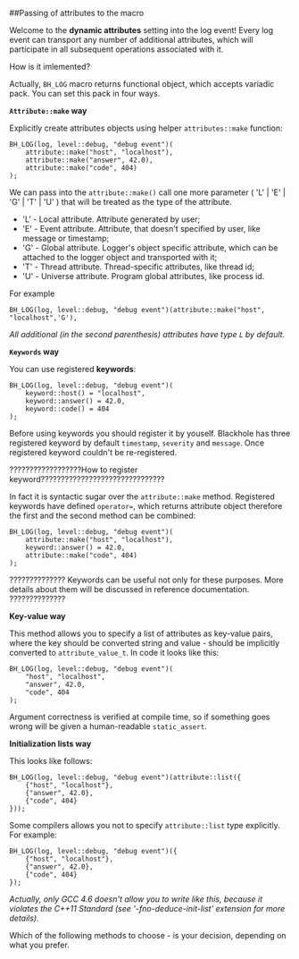 ##Passing of attributes to the macro

Welcome to the **dynamic attributes** setting into the log event! Every log event can transport any number of additional attributes, which will participate in all subsequent operations associated with it.

How is it imlemented?

Actually, `BH_LOG` macro returns functional object, which accepts variadic pack. You can set this pack in four ways.

**`Attribute::make` way**

Explicitly create attributes objects using helper `attributes::make` function:

```
BH_LOG(log, level::debug, "debug event")(
    attribute::make("host", "localhost"),
    attribute::make("answer", 42.0),
    attribute::make("code", 404)
);
```

We can pass into the `attribute::make()` call one more parameter ( 'L' | 'E' | 'G' | 'T' | 'U' ) that will be treated as the type of the attribute.

  * 'L' - Local attribute. Attribute generated by user;
  * 'E' - Event attribute. Attribute, that doesn't specified by user, like message or timestamp;
  * 'G' - Global attribute. Logger's object specific attribute, which can be attached to the logger object and transported with it;
  * 'T' - Thread attribute. Thread-specific attributes, like thread id;
  * 'U' - Universe attribute.  Program global attributes, like process id.

For example

```
BH_LOG(log, level::debug, "debug event")(attribute::make("host", "localhost",'G'),
```

*All additional (in the second parenthesis) attributes have type `L` by default.*


**`Keywords` way** 

You can use registered **keywords**:
```
BH_LOG(log, level::debug, "debug event")(
    keyword::host() = "localhost",
    keyword::answer() = 42.0,
    keyword::code() = 404
);
```

Before using keywords you should register it by youself. Blackhole has three registered keyword by default `timestamp`, `severity` and `message`. Once registered keyword couldn't be re-registered. 

??????????????????How to register keyword???????????????????????????????

In fact it is syntactic sugar over the `attribute::make` method. Registered keywords have defined `operator=`, which returns attribute object therefore the first and the second method can be combined:

```
BH_LOG(log, level::debug, "debug event")(
    attribute::make("host", "localhost"),
    keyword::answer() = 42.0,
    attribute::make("code", 404)
);
```
??????????????
Keywords can be useful not only for these purposes. More details about them will be discussed in reference documentation.
??????????????


**Key-value way**

This method allows you to specify a list of attributes as key-value pairs, where the key should be converted string and value - should be implicitly converted to `attribute_value_t`. In code it looks like this:

```
BH_LOG(log, level::debug, "debug event")(
    "host", "localhost",
    "answer", 42.0,
    "code", 404
);
```

Argument correctness is verified at compile time, so if something goes wrong will be given a human-readable `static_assert`.

**Initialization lists way**

This looks like follows:

```
BH_LOG(log, level::debug, "debug event")(attribute::list({
    {"host", "localhost"},
    {"answer", 42.0},
    {"code", 404}
}));
```

Some compilers allows you not to specify `attribute::list` type explicitly. For example:

```
BH_LOG(log, level::debug, "debug event")({
    {"host", "localhost"},
    {"answer", 42.0},
    {"code", 404}
});
```

*Actually, only GCC 4.6 doesn't allow you to write like this, because it violates the C++11 Standard (see '-fno-deduce-init-list' extension for more details).*

Which of the following methods to choose - is your decision, depending on what you prefer.